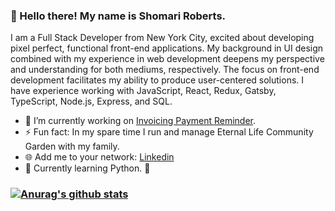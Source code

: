 ### :wave: Hello there! My name is Shomari Roberts.
I am a Full Stack Developer from New York City, excited about developing pixel perfect, functional front-end applications. My background in UI design combined with my experience in web development deepens my perspective and understanding for both mediums, respectively. The focus on front-end development facilitates my ability to produce user-centered solutions. I have experience working with JavaScript, React, Redux, Gatsby, TypeScript, Node.js, Express, and SQL.

- 🔭  I’m currently working on [Invoicing Payment Reminder](https://github.com/slroberts/invoicing-payment-reminder-FE).
- ⚡  Fun fact: In my spare time I run and manage Eternal Life Community Garden with my family.
- 🌐  Add me to your network: [Linkedin](https://www.linkedin.com/in/shomariroberts/)
- 🌱  Currently learning Python. 🤯



### [![Anurag's github stats](https://github-readme-stats.vercel.app/api?username=slroberts)](https://github.com/anuraghazra/github-readme-stats)

<!--
**slroberts/slroberts** is a ✨ _special_ ✨ repository because its `README.md` (this file) appears on your GitHub profile.

Here are some ideas to get you started:

- 🔭 I’m currently working on ...
- 🌱 I’m currently learning ...
- 👯 I’m looking to collaborate on ...
- 🤔 I’m looking for help with ...
- 💬 Ask me about ...
- 📫 How to reach me: ...
- 😄 Pronouns: ...
- ⚡ Fun fact: ...
-->
